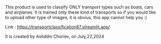 This product is used to classify ONLY transport types such as boats, cars and airplanes. It is trained only these kind of transports so if you would like to upload other type of images, it is obvius, this app cannot help you :)

Link : https://transportclassification87.streamlit.app/

It is created by Asliddin Choriev, on July,22,2024
